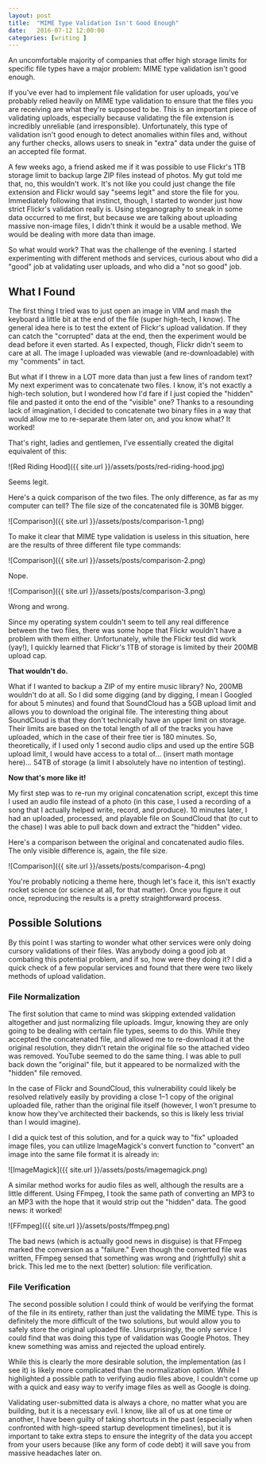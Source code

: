 ```yaml
---
layout: post
title:  "MIME Type Validation Isn't Good Enough"
date:   2016-07-12 12:00:00
categories: [writing ]
---
```

An uncomfortable majority of companies that offer high storage limits for specific file types have a major problem: MIME type validation isn't good enough.

If you've ever had to implement file validation for user uploads, you've probably relied heavily on MIME type validation to ensure that the files you are receiving are what they're supposed to be. This is an important piece of validating uploads, especially because validating the file extension is incredibly unreliable (and irresponsible). Unfortunately, this type of validation isn't good enough to detect anomalies within files and, without any further checks, allows users to sneak in "extra" data under the guise of an accepted file format.

A few weeks ago, a friend asked me if it was possible to use Flickr's 1TB storage limit to backup large ZIP files instead of photos. My gut told me that, no, this wouldn't work. It's not like you could just change the file extension and Flickr would say "seems legit" and store the file for you. Immediately following that instinct, though, I started to wonder just how strict Flickr's validation really is. Using steganography to sneak in some data occurred to me first, but because we are talking about uploading massive non-image files, I didn't think it would be a usable method. We would be dealing with more data than image.

So what would work? That was the challenge of the evening. I started experimenting with different methods and services, curious about who did a "good" job at validating user uploads, and who did a "not so good" job.

## What I Found

The first thing I tried was to just open an image in VIM and mash the keyboard a little bit at the end of the file (super high-tech, I know). The general idea here is to test the extent of Flickr's upload validation. If they can catch the "corrupted" data at the end, then the experiment would be dead before it even started. As I expected, though, Flickr didn't seem to care at all. The image I uploaded was viewable (and re-downloadable) with my "comments" in tact.

But what if I threw in a LOT more data than just a few lines of random text? My next experiment was to concatenate two files. I know, it's not exactly a high-tech solution, but I wondered how I'd fare if I just copied the "hidden" file and pasted it onto the end of the "visible" one? Thanks to a resounding lack of imagination, I decided to concatenate two binary files in a way that would allow me to re-separate them later on, and you know what? It worked!

That's right, ladies and gentlemen, I've essentially created the digital equivalent of this:

![Red Riding Hood]({{ site.url }}/assets/posts/red-riding-hood.jpg)

Seems legit.

Here's a quick comparison of the two files. The only difference, as far as my computer can tell? The file size of the concatenated file is 30MB bigger.

![Comparison]({{ site.url }}/assets/posts/comparison-1.png)

To make it clear that MIME type validation is useless in this situation, here are the results of three different file type commands:

![Comparison]({{ site.url }}/assets/posts/comparison-2.png)

Nope.

![Comparison]({{ site.url }}/assets/posts/comparison-3.png)

Wrong and wrong.

Since my operating system couldn't seem to tell any real difference between the two files, there was some hope that Flickr wouldn't have a problem with them either. Unfortunately, while the Flickr test did work (yay!), I quickly learned that Flickr's 1TB of storage is limited by their 200MB upload cap.

**That wouldn't do.**

What if I wanted to backup a ZIP of my entire music library? No, 200MB wouldn't do at all. So I did some digging (and by digging, I mean I Googled for about 5 minutes) and found that SoundCloud has a 5GB upload limit and allows you to download the original file. The interesting thing about SoundCloud is that they don't technically have an upper limit on storage. Their limits are based on the total length of all of the tracks you have uploaded, which in the case of their free tier is 180 minutes. So, theoretically, if I used only 1 second audio clips and used up the entire 5GB upload limit, I would have access to a total of… (insert math montage here)… 54TB of storage (a limit I absolutely have no intention of testing).

**Now that's more like it!**

My first step was to re-run my original concatenation script, except this time I used an audio file instead of a photo (in this case, I used a recording of a song that I actually helped write, record, and produce). 10 minutes later, I had an uploaded, processed, and playable file on SoundCloud that (to cut to the chase) I was able to pull back down and extract the "hidden" video.

Here's a comparison between the original and concatenated audio files. The only visible difference is, again, the file size.

![Comparison]({{ site.url }}/assets/posts/comparison-4.png)

You're probably noticing a theme here, though let's face it, this isn't exactly rocket science (or science at all, for that matter). Once you figure it out once, reproducing the results is a pretty straightforward process.

## Possible Solutions

By this point I was starting to wonder what other services were only doing cursory validations of their files. Was anybody doing a good job at combating this potential problem, and if so, how were they doing it? I did a quick check of a few popular services and found that there were two likely methods of upload validation.

### File Normalization

The first solution that came to mind was skipping extended validation altogether and just normalizing file uploads. Imgur, knowing they are only going to be dealing with certain file types, seems to do this. While they accepted the concatenated file, and allowed me to re-download it at the original resolution, they didn't retain the original file so the attached video was removed. YouTube seemed to do the same thing. I was able to pull back down the "original" file, but it appeared to be normalized with the "hidden" file removed.

In the case of Flickr and SoundCloud, this vulnerability could likely be resolved relatively easily by providing a close 1–1 copy of the original uploaded file, rather than the original file itself (however, I won't presume to know how they've architected their backends, so this is likely less trivial than I would imagine).

I did a quick test of this solution, and for a quick way to "fix" uploaded image files, you can utilize ImageMagick's convert function to "convert" an image into the same file format it is already in:

![ImageMagick]({{ site.url }}/assets/posts/imagemagick.png)

A similar method works for audio files as well, although the results are a little different. Using FFmpeg, I took the same path of converting an MP3 to an MP3 with the hope that it would strip out the "hidden" data. The good news: it worked!

![FFmpeg]({{ site.url }}/assets/posts/ffmpeg.png)

The bad news (which is actually good news in disguise) is that FFmpeg marked the conversion as a "failure." Even though the converted file was written, FFmpeg sensed that something was wrong and (rightfully) shit a brick. This led me to the next (better) solution: file verification.

### File Verification
The second possible solution I could think of would be verifying the format of the file in its entirety, rather than just the validating the MIME type. This is definitely the more difficult of the two solutions, but would allow you to safely store the original uploaded file. Unsurprisingly, the only service I could find that was doing this type of validation was Google Photos. They knew something was amiss and rejected the upload entirely.

While this is clearly the more desirable solution, the implementation (as I see it) is likely more complicated than the normalization option. While I highlighted a possible path to verifying audio files above, I couldn't come up with a quick and easy way to verify image files as well as Google is doing.

Validating user-submitted data is always a chore, no matter what you are building, but it is a necessary evil. I know, like all of us at one time or another, I have been guilty of taking shortcuts in the past (especially when confronted with high-speed startup development timelines), but it is important to take extra steps to ensure the integrity of the data you accept from your users because (like any form of code debt) it will save you from massive headaches later on.
